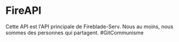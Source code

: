 # FireAPI

Cette API est l'API principale de Fireblade-Serv. Nous au moins, nous sommes des personnes qui partagent. #GitCommunisme
